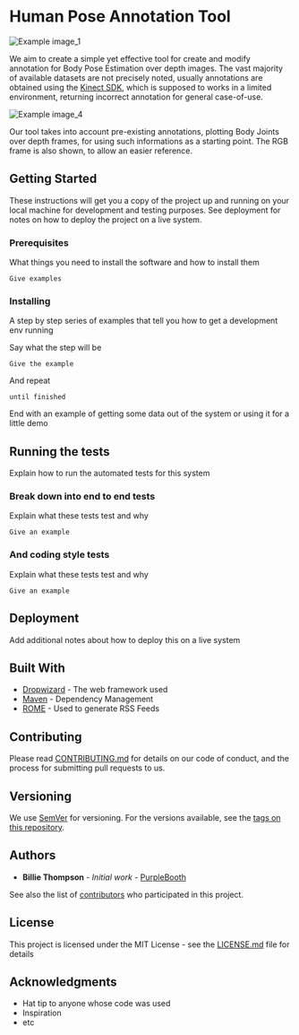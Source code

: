 # Human Pose Annotation Tool
![Example image_1](https://github.com/aimagelab/human-pose-annotation-tool/blob/master/img/example_1.png)

We aim to create a simple yet effective tool for create and modify annotation for Body Pose Estimation over depth images.
The vast majority of available datasets are not precisely noted, usually annotations are obtained using the [Kinect SDK](https://www.microsoft.com/en-us/research/project/human-pose-estimation-for-kinect/ "Microsoft Page"), which is supposed to works in a limited environment, returning incorrect annotation for general case-of-use.

![Example image_4](https://github.com/aimagelab/human-pose-annotation-tool/blob/master/img/example_4.png)

Our tool takes into account pre-existing annotations, plotting Body Joints over depth frames, for using such informations as a starting point. The RGB frame is also shown, to allow an easier reference.

## Getting Started

These instructions will get you a copy of the project up and running on your local machine for development and testing purposes. See deployment for notes on how to deploy the project on a live system.

### Prerequisites

What things you need to install the software and how to install them

```
Give examples
```

### Installing

A step by step series of examples that tell you how to get a development env running

Say what the step will be

```
Give the example
```

And repeat

```
until finished
```

End with an example of getting some data out of the system or using it for a little demo

## Running the tests

Explain how to run the automated tests for this system

### Break down into end to end tests

Explain what these tests test and why

```
Give an example
```

### And coding style tests

Explain what these tests test and why

```
Give an example
```

## Deployment

Add additional notes about how to deploy this on a live system

## Built With

* [Dropwizard](http://www.dropwizard.io/1.0.2/docs/) - The web framework used
* [Maven](https://maven.apache.org/) - Dependency Management
* [ROME](https://rometools.github.io/rome/) - Used to generate RSS Feeds

## Contributing

Please read [CONTRIBUTING.md](https://gist.github.com/PurpleBooth/b24679402957c63ec426) for details on our code of conduct, and the process for submitting pull requests to us.

## Versioning

We use [SemVer](http://semver.org/) for versioning. For the versions available, see the [tags on this repository](https://github.com/your/project/tags). 

## Authors

* **Billie Thompson** - *Initial work* - [PurpleBooth](https://github.com/PurpleBooth)

See also the list of [contributors](https://github.com/your/project/contributors) who participated in this project.

## License

This project is licensed under the MIT License - see the [LICENSE.md](LICENSE.md) file for details

## Acknowledgments

* Hat tip to anyone whose code was used
* Inspiration
* etc
